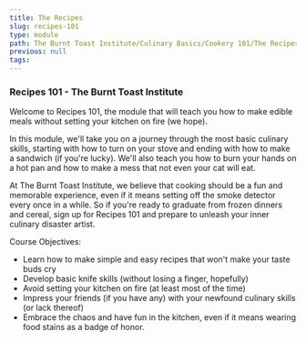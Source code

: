 ```yaml
---
title: The Recipes
slug: recipes-101
type: module
path: The Burnt Toast Institute/Culinary Basics/Cookery 101/The Recipes
previous: null
tags:
---
```


### Recipes 101 - The Burnt Toast Institute

Welcome to Recipes 101, the module that will teach you how to make edible meals without setting your kitchen on fire (we hope).

In this module, we'll take you on a journey through the most basic culinary skills, starting with how to turn on your stove and ending with how to make a sandwich (if you're lucky). We'll also teach you how to burn your hands on a hot pan and how to make a mess that not even your cat will eat.

At The Burnt Toast Institute, we believe that cooking should be a fun and memorable experience, even if it means setting off the smoke detector every once in a while. So if you're ready to graduate from frozen dinners and cereal, sign up for Recipes 101 and prepare to unleash your inner culinary disaster artist.

Course Objectives:

- Learn how to make simple and easy recipes that won't make your taste buds cry
- Develop basic knife skills (without losing a finger, hopefully)
- Avoid setting your kitchen on fire (at least most of the time)
- Impress your friends (if you have any) with your newfound culinary skills (or lack thereof)
- Embrace the chaos and have fun in the kitchen, even if it means wearing food stains as a badge of honor.
